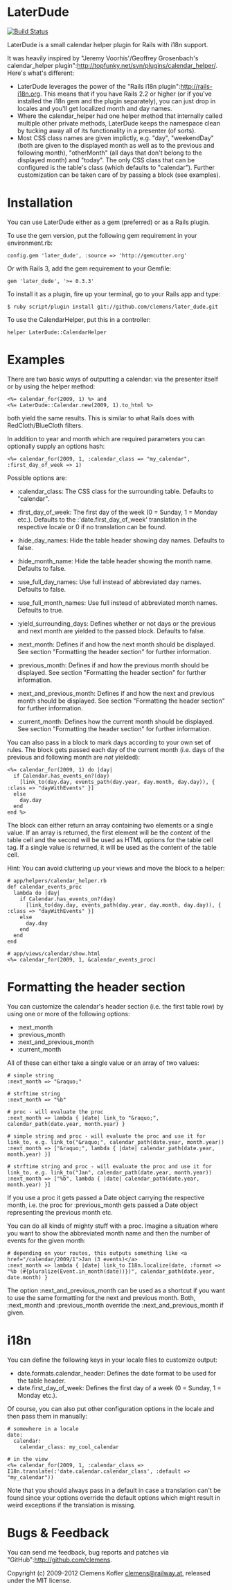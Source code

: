 LaterDude
=========

[![Build Status](https://secure.travis-ci.org/clemens/later_dude.png)](http://travis-ci.org/clemens/later_dude)

LaterDude is a small calendar helper plugin for Rails with i18n support.

It was heavily inspired by "Jeremy Voorhis'/Geoffrey Grosenbach's calendar_helper plugin":http://topfunky.net/svn/plugins/calendar_helper/. Here's what's different:

* LaterDude leverages the power of the "Rails i18n plugin":http://rails-i18n.org. This means that if you have Rails 2.2 or higher (or if you've installed the i18n gem and the plugin separately), you can just drop in locales and you'll get localized month and day names.
* Where the calendar_helper had one helper method that internally called multiple other private methods, LaterDude keeps the namespace clean by tucking away all of its functionality in a presenter (of sorts).
* Most CSS class names are given implictly, e.g. "day", "weekendDay" (both are given to the displayed month as well as to the previous and following month), "otherMonth" (all days that don't belong to the displayed month) and "today". The only CSS class that can be configured is the table's class (which defaults to "calendar"). Further customization can be taken care of by passing a block (see examples).

Installation
============

You can use LaterDude either as a gem (preferred) or as a Rails plugin.

To use the gem version, put the following gem requirement in your environment.rb:

    config.gem 'later_dude', :source => 'http://gemcutter.org'

Or with Rails 3, add the gem requirement to your Gemfile:

    gem 'later_dude', '>= 0.3.3'

To install it as a plugin, fire up your terminal, go to your Rails app and type:

    $ ruby script/plugin install git://github.com/clemens/later_dude.git

To use the CalendarHelper, put this in a controller:

    helper LaterDude::CalendarHelper

Examples
========

There are two basic ways of outputting a calendar: via the presenter itself or by using the helper method:

    <%= calendar_for(2009, 1) %> and
    <%= LaterDude::Calendar.new(2009, 1).to_html %>

both yield the same results. This is similar to what Rails does with RedCloth/BlueCloth filters.

In addition to year and month which are required parameters you can optionally supply an options hash:

    <%= calendar_for(2009, 1, :calendar_class => "my_calendar", :first_day_of_week => 1)

Possible options are:

* :calendar_class: The CSS class for the surrounding table. Defaults to "calendar".
* :first_day_of_week: The first day of the week (0 = Sunday, 1 = Monday etc.). Defaults to the :'date.first_day_of_week' translation in the respective locale or 0 if no translation can be found.
* :hide_day_names: Hide the table header showing day names. Defaults to false.
* :hide_month_name: Hide the table header showing the month name. Defaults to false.
* :use_full_day_names: Use full instead of abbreviated day names. Defaults to false.
* :use_full_month_names: Use full instead of abbreviated month names. Defaults to true.
* :yield_surrounding_days: Defines whether or not days or the previous and next month are yielded to the passed block. Defaults to false.

* :next_month: Defines if and how the next month should be displayed. See section "Formatting the header section" for further information.
* :previous_month: Defines if and how the previous month should be displayed. See section "Formatting the header section" for further information.
* :next_and_previous_month: Defines if and how the next and previous month should be displayed. See section "Formatting the header section" for further information.
* :current_month: Defines how the current month should be displayed. See section "Formatting the header section" for further information.

You can also pass in a block to mark days according to your own set of rules. The block gets passed each day of the current month (i.e. days of the previous and following month are *not* yielded):

    <%= calendar_for(2009, 1) do |day|
      if Calendar.has_events_on?(day)
        [link_to(day.day, events_path(day.year, day.month, day.day)), { :class => "dayWithEvents" }]
      else
        day.day
      end
    end %>

The block can either return an array containing two elements or a single value. If an array is returned, the first element will be the content of the table cell and the second will be used as HTML options for the table cell tag. If a single value is returned, it will be used as the content of the table cell.

Hint: You can avoid cluttering up your views and move the block to a helper:

    # app/helpers/calendar_helper.rb
    def calendar_events_proc
      lambda do |day|
        if Calendar.has_events_on?(day)
          [link_to(day.day, events_path(day.year, day.month, day.day)), { :class => "dayWithEvents" }]
        else
          day.day
        end
      end
    end

    # app/views/calendar/show.html
    <%= calendar_for(2009, 1, &calendar_events_proc)

Formatting the header section
=============================

You can customize the calendar's header section (i.e. the first table row) by using one or more of the following options:
* :next_month
* :previous_month
* :next_and_previous_month
* :current_month

All of these can either take a single value or an array of two values:

    # simple string
    :next_month => "&raquo;"

    # strftime string
    :next_month => "%b"

    # proc - will evaluate the proc
    :next_month => lambda { |date| link_to "&raquo;", calendar_path(date.year, month.year) }

    # simple string and proc - will evaluate the proc and use it for link_to, e.g. link_to("&raquo;", calendar_path(date.year, month.year))
    :next_month => ["&raquo;", lambda { |date| calendar_path(date.year, month.year) }]

    # strftime string and proc - will evaluate the proc and use it for link_to, e.g. link_to("Jan", calendar_path(date.year, month.year))
    :next_month => ["%b", lambda { |date| calendar_path(date.year, month.year) }]

If you use a proc it gets passed a Date object carrying the respective month, i.e. the proc for :previous_month gets passed a Date object representing the previous month etc.

You can do all kinds of mighty stuff with a proc. Imagine a situation where you want to show the abbreviated month name and then the number of events for the given month:

    # depending on your routes, this outputs something like <a href="/calendar/2009/1">Jan (3 events)</a>
    :next_month => lambda { |date| link_to I18n.localize(date, :format => "%b (#{pluralize(Event.in_month(date))})", calendar_path(date.year, date.month) }

The option :next_and_previous_month can be used as a shortcut if you want to use the same formatting for the next and previous month. Both, :next_month and :previous_month override the :next_and_previous_month if given.

i18n
====

You can define the following keys in your locale files to customize output:

* date.formats.calendar_header: Defines the date format to be used for the table header.
* date.first_day_of_week: Defines the first day of a week (0 = Sunday, 1 = Monday etc.).

Of course, you can also put other configuration options in the locale and then pass them in manually:

    # somewhere in a locale
    date:
      calendar:
        calendar_class: my_cool_calendar

    # in the view
    <%= calendar_for(2009, 1, :calendar_class => I18n.translate(:'date.calendar.calendar_class', :default => "my_calendar"))

Note that you should always pass in a default in case a translation can't be found since your options override the default options which might result in weird exceptions if the translation is missing.

Bugs & Feedback
===============

You can send me feedback, bug reports and patches via "GitHub":http://github.com/clemens.

Copyright (c) 2009-2012 Clemens Kofler <clemens@railway.at>, released under the MIT license.
